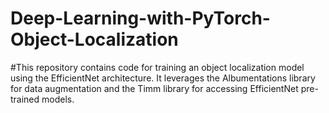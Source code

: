 # Deep-Learning-with-PyTorch-Object-Localization

#This repository contains code for training an object localization model using the EfficientNet architecture. It leverages the Albumentations library for data augmentation and the Timm library for accessing EfficientNet pre-trained models.
